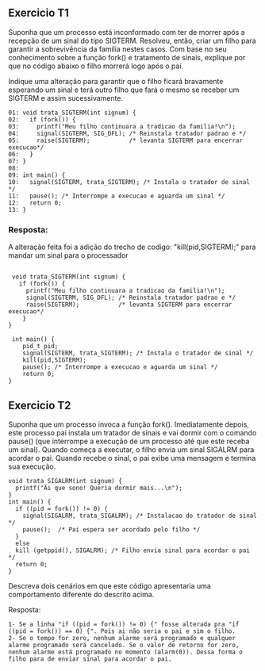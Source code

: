 ## Exercicio T1 

Suponha que um processo está inconformado com ter de morrer após a recepção de um sinal do tipo SIGTERM. Resolveu, então, criar um filho para garantir a sobrevivência da família nestes casos. Com base no seu conhecimento sobre a função fork() e tratamento de sinais, explique por que no código abaixo o filho morrerá logo após o pai.

Indique uma alteração para garantir que o filho ficará bravamente esperando um sinal e terá outro filho que fará o mesmo se receber um SIGTERM e assim sucessivamente.

``` 
01: void trata_SIGTERM(int signum) {
02:   if (fork()) {
03:     printf("Meu filho continuara a tradicao da familia!\n");
04:     signal(SIGTERM, SIG_DFL); /* Reinstala tratador padrao e */
05:     raise(SIGTERM);           /* levanta SIGTERM para encerrar execucao*/
06:   }
07: }
08:
09: int main() {
10:   signal(SIGTERM, trata_SIGTERM); /* Instala o tratador de sinal */
11:   pause(); /* Interrompe a execucao e aguarda um sinal */
12:   return 0;
13: }
```

### Resposta: 

A alteração feita foi a adição do trecho de codigo:  "kill(pid,SIGTERM);" para mandar um sinal para o processador

``` 

 void trata_SIGTERM(int signum) {
   if (fork()) {
     printf("Meu filho continuara a tradicao da familia!\n");
     signal(SIGTERM, SIG_DFL); /* Reinstala tratador padrao e */
     raise(SIGTERM);           /* levanta SIGTERM para encerrar execucao*/
    }
}

 int main() {
    pid_t pid;
    signal(SIGTERM, trata_SIGTERM); /* Instala o tratador de sinal */
    kill(pid,SIGTERM);
    pause(); /* Interrompe a execucao e aguarda um sinal */
    return 0;
}
```

## Exercicio T2

Suponha que um processo invoca a função fork(). Imediatamente depois, este processo pai instala um tratador de sinais e vai dormir com o comando pause() (que interrompe a execução de um processo até que este receba um sinal). Quando começa a executar, o filho envia um sinal SIGALRM para acordar o pai. Quando recebe o sinal, o pai exibe uma mensagem e termina sua execução.

```
void trata_SIGALRM(int signum) {
  printf("Ai que sono! Queria dormir mais...\n");
}
int main() {
  if ((pid = fork()) != 0) {
    signal(SIGALRM, trata_SIGALRM); /* Instalacao do tratador de sinal */
    pause();  /* Pai espera ser acordado pelo filho */
  }
  else
  kill (getppid(), SIGALRM); /* Filho envia sinal para acordar o pai */
  return 0;
}
```

Descreva dois cenários em que este código apresentaria uma comportamento diferente do descrito acima.

Resposta: 

    1- Se a linha "if ((pid = fork()) != 0) {" fosse alterada pra "if ((pid = fork()) == 0) {". Pois ai não seria o pai e sim o filho.
    2- Se o tempo for zero, nenhum alarme será programado e qualquer alarme programado será cancelado. Se o valor de retorno for zero, nenhum alarme está programado no momento (alarm(0)). Dessa forma o filho para de enviar sinal para acordar o pai.



